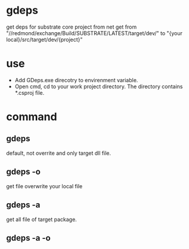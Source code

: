 # gdeps
get deps for substrate core project from net 
get from "//redmond/exchange/Build/SUBSTRATE/LATEST/target/dev/" to "{your local}/src/target/dev/{project}"
# use
* Add GDeps.exe direcotry to envirenment variable.
* Open cmd, cd to your work project directory. The directory contains *.csproj file.
# command 
## gdeps  
default, not overrite and only target dll file.  
## gdeps -o   
get file overwrite your local file   
## gdeps -a   
get all file of target package.   
## gdeps -a -o
